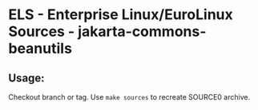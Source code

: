 # ELS - Enterprise Linux/EuroLinux Sources - jakarta-commons-beanutils
 
## Usage:
  Checkout branch or tag. Use `make sources` to recreate  SOURCE0 archive.
